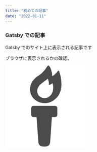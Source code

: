 ```yaml
---
title: "初めての記事"
date: "2022-01-11"
---
```


### Gatsby での記事

Gatsby でのサイト上に表示される記事です

ブラウザに表示されるかの確認。

![fire](../../images/fire.png)